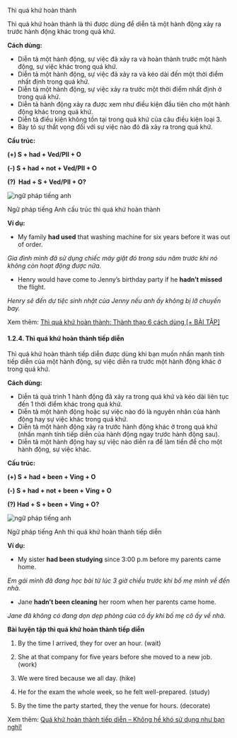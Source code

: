 Thì quá khứ hoàn thành

Thì quá khứ hoàn thành là thì được dùng để diễn tả một hành động xảy ra trước hành động khác trong quá khứ.

**Cách dùng:**

- Diễn tả một hành động, sự việc đã xảy ra và hoàn thành trước một hành động, sự việc khác trong quá khứ.
- Diễn tả một hành động, sự việc đã xảy ra và kéo dài đến một thời điểm nhất định trong quá khứ.
- Diễn tả một hành động, sự việc xảy ra trước một thời điểm nhất định ở trong quá khứ.
- Diễn tả hành động xảy ra được xem như điều kiện đầu tiên cho một hành động khác trong quá khứ.
- Diễn tả điều kiện không tồn tại trong quá khứ của câu điều kiện loại 3.
- Bày tỏ sự thất vọng đối với sự việc nào đó đã xảy ra trong quá khứ.

**Cấu trúc:**

**(+) S + had + Ved/PII + O**

**(-) S + had + not + Ved/PII + O**

**(?)  Had + S + Ved/PII + O?**

![ngữ pháp tiếng anh](https://flyer.vn/wp-content/uploads/2023/01/ngu-phap-tieng-anh-thi-qua-khu-hoan-thanh.jpg)

Ngữ pháp tiếng Anh cấu trúc thì quá khứ hoàn thành

**Ví dụ:**

- My family **had used** that washing machine for six years before it was out of order.

_Gia đình mình đã sử dụng chiếc máy giặt đó trong sáu năm trước khi nó không còn hoạt động được nữa._

- Henry would have come to Jenny’s birthday party if he **hadn’t missed** the flight.

_Henry sẽ đến dự tiệc sinh nhật của Jenny nếu anh ấy không bị lỡ chuyến bay._

Xem thêm: [Thì quá khứ hoàn thành: Thành thạo 6 cách dùng [+ BÀI TẬP]](https://flyer.vn/thanh-thao-6-cach-dung-cua-thi-qua-khu-hoan-thanh/)

#### 1.2.4. Thì quá khứ hoàn thành tiếp diễn

Thì quá khứ hoàn thành tiếp diễn được dùng khi bạn muốn nhấn mạnh tính tiếp diễn của một hành động, sự việc diễn ra trước một hành động khác ở trong quá khứ.

**Cách dùng:**

- Diễn tả quá trình 1 hành động đã xảy ra trong quá khứ và kéo dài liên tục đến 1 thời điểm khác trong quá khứ.
- Diễn tả một hành động hoặc sự việc nào đó là nguyên nhân của hành động hay sự việc khác trong quá khứ.
- Diễn tả một hành động xảy ra trước hành động khác ở trong quá khứ (nhấn mạnh tính tiếp diễn của hành động ngay trước hành động sau).
- Diễn tả một hành động hay sự việc nào diễn ra để làm tiền đề cho một hành động, sự việc khác.

**Cấu trúc:**

**(+) S + had + been + Ving + O**

**(-) S + had + not + been + Ving + O**

**(?) Had + S + been + Ving + O?**

![ngữ pháp tiếng anh](https://flyer.vn/wp-content/uploads/2023/01/ngu-phap-tieng-anh-thi-qua-khu-hoan-thanh-1.jpg)

Ngữ pháp tiếng Anh thì quá khứ hoàn thành tiếp diễn

**Ví dụ:**

- My sister **had been studying** since 3:00 p.m before my parents came home.

_Em gái mình đã đang học bài từ lúc 3 giờ chiều trước khi bố mẹ mình về đến nhà._

- Jane **hadn’t been cleaning** her room when her parents came home.

_Jane đã không có đang dọn dẹp phòng của cô ấy khi bố mẹ cô ấy về nhà._

**Bài luyện tập thì quá khứ hoàn thành tiếp diễn**

1. By the time I arrived, they  for over an hour. (wait)

2. She  at that company for five years before she moved to a new job. (work)

3. We were tired because we  all day. (hike)

4. He  for the exam the whole week, so he felt well-prepared. (study)

5. By the time the party started, they  the venue for hours. (decorate)

Xem thêm: [Quá khứ hoàn thành tiếp diễn – Không hề khó sử dụng như bạn nghĩ!](https://flyer.vn/thi-qua-khu-hoan-thanh-tiep-dien/)
